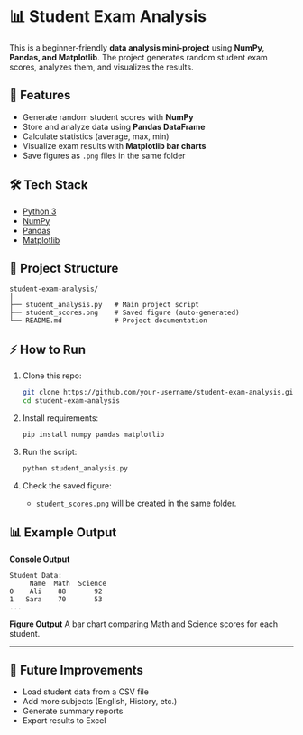 # 📊 Student Exam Analysis

This is a beginner-friendly **data analysis mini-project** using **NumPy, Pandas, and Matplotlib**.
The project generates random student exam scores, analyzes them, and visualizes the results.

## 🚀 Features

* Generate random student scores with **NumPy**
* Store and analyze data using **Pandas DataFrame**
* Calculate statistics (average, max, min)
* Visualize exam results with **Matplotlib bar charts**
* Save figures as `.png` files in the same folder

## 🛠 Tech Stack

* [Python 3](https://www.python.org/)
* [NumPy](https://numpy.org/)
* [Pandas](https://pandas.pydata.org/)
* [Matplotlib](https://matplotlib.org/)

## 📂 Project Structure

```
student-exam-analysis/
│
├── student_analysis.py   # Main project script
├── student_scores.png    # Saved figure (auto-generated)
└── README.md             # Project documentation
```

## ⚡ How to Run

1. Clone this repo:

   ```bash
   git clone https://github.com/your-username/student-exam-analysis.git
   cd student-exam-analysis
   ```
2. Install requirements:

   ```bash
   pip install numpy pandas matplotlib
   ```
3. Run the script:

   ```bash
   python student_analysis.py
   ```
4. Check the saved figure:

   * `student_scores.png` will be created in the same folder.


## 📊 Example Output

**Console Output**

```
Student Data:
     Name  Math  Science
0    Ali    88       92
1   Sara    70       53
...
```

**Figure Output**
A bar chart comparing Math and Science scores for each student.

---

## 🎯 Future Improvements

* Load student data from a CSV file
* Add more subjects (English, History, etc.)
* Generate summary reports
* Export results to Excel
